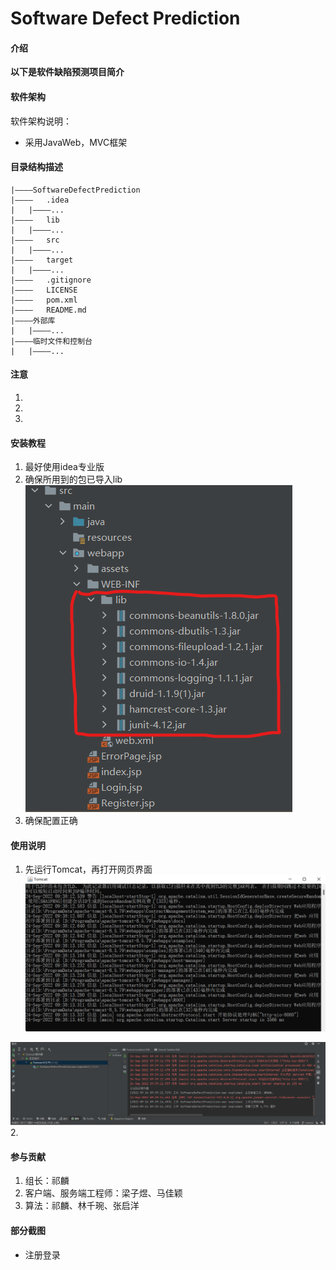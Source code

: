 # Software Defect Prediction

#### 介绍
**以下是软件缺陷预测项目简介**


#### 软件架构
软件架构说明：
- 采用JavaWeb，MVC框架


#### 目录结构描述
````
|————SoftwareDefectPrediction
|————   .idea
|   |————...
|————   lib
|   |————...
|————   src
|   |————...
|————   target
|   |————...
|————   .gitignore
|————   LICENSE
|————   pom.xml
|————   README.md
|————外部库
|   |————...
|————临时文件和控制台
|   |————...

````



#### 注意
1. 
2. 
3. 


#### 安装教程

1. 最好使用idea专业版
2. 确保所用到的包已导入lib
![img.png](src/main/webapp/assets/imgs/img.png)
3. 确保配置正确


#### 使用说明

1. 先运行Tomcat，再打开网页界面
![img_1.png](src/main/webapp/assets/imgs/img_1.png)  

![img_2.png](src/main/webapp/assets/imgs/img_2.png)
2.  

#### 参与贡献

1.  组长：祁麟
2.  客户端、服务端工程师：梁子煜、马佳颖
3.  算法：祁麟、林千琬、张启洋

#### 部分截图
- 注册登录